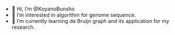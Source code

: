 - 👋 Hi, I’m @KoyanoBunsho
- 👀 I’m interested in algorithm for genome sequence.
- 🌱 I’m currently learning de Bruijn graph and its application for my research.

<!---
KoyanoBunsho/KoyanoBunsho is a ✨ special ✨ repository because its `README.md` (this file) appears on your GitHub profile.
You can click the Preview link to take a look at your changes.
--->
